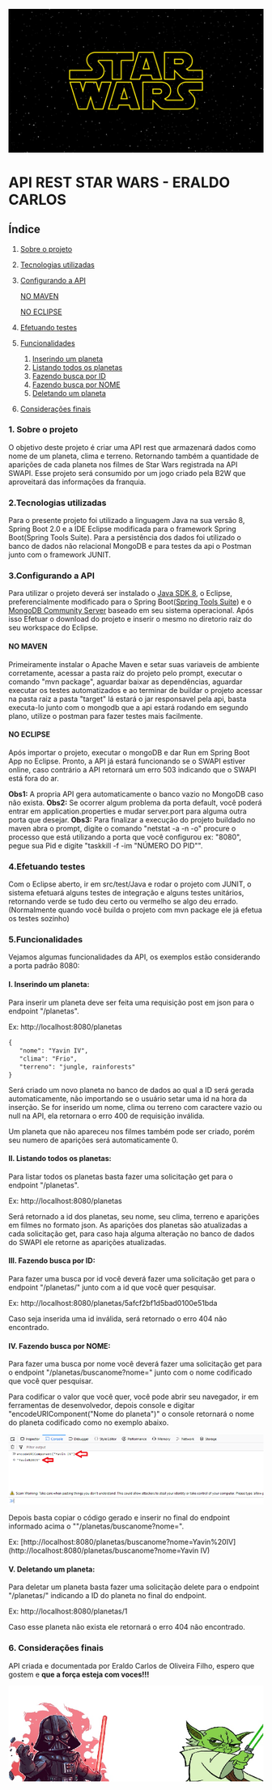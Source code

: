 [![img](https://github.com/EraldoCarlosfh/ApiRest-StarWars/raw/main/img/sw.jpg)](https://github.com/EraldoCarlosfh/ApiRest-StarWars/blob/main/img/sw.jpg)

# 	API REST STAR WARS - ERALDO CARLOS

## Índice

1. [Sobre o projeto](https://github.com/EraldoCarlosfh/ApiRest-StarWars#1-sobre-o-projeto)

2. [Tecnologias utilizadas](https://github.com/EraldoCarlosfh/ApiRest-StarWars#2-tecnologias-utilizadas)

3. [Configurando a API](https://github.com/EraldoCarlosfh/ApiRest-StarWars#3configurando-a-api)

   [NO MAVEN](https://github.com/EraldoCarlosfh/ApiRest-StarWars#no-maven)

   [NO ECLIPSE](https://github.com/EraldoCarlosfh/ApiRest-StarWars#no-eclipse)

4. [Efetuando testes](https://github.com/EraldoCarlosfh/ApiRest-StarWars#4efetuando-testes)

5. [Funcionalidades](https://github.com/EraldoCarlosfh/ApiRest-StarWars#5funcionalidades)

   1. [Inserindo um planeta](https://github.com/EraldoCarlosfh/ApiRest-StarWars#i-inserindo-um-planeta)
   2. [Listando todos os planetas](https://github.com/EraldoCarlosfh/ApiRest-StarWars#ii-listando-todos-os-planetas)
   3. [Fazendo busca por ID](https://github.com/EraldoCarlosfh/ApiRest-StarWars#iii-fazendo-busca-por-id)
   4. [Fazendo busca por NOME](https://github.com/EraldoCarlosfh/ApiRest-StarWars#iv-fazendo-busca-por-nome)
   5. [Deletando um planeta](https://github.com/EraldoCarlosfh/ApiRest-StarWars#v-deletando-um-planeta)

6. [Considerações finais](https://github.com/EraldoCarlosfh/ApiRest-StarWars#6-considerações-finais)

### 1. Sobre o projeto

  O objetivo deste projeto é criar uma API rest que armazenará dados como nome de um planeta, clima e terreno. Retornando também a quantidade de aparições de cada planeta nos filmes de Star Wars registrada na API SWAPI. Esse projeto será consumido por um jogo criado pela B2W que aproveitará das informações da franquia.

### 2.Tecnologias utilizadas

  Para o presente projeto foi utilizado a linguagem Java na sua versão 8, Spring Boot 2.0 e a IDE Eclipse modificada para o framework Spring Boot(Spring Tools Suite). Para a persistência dos dados foi utilizado o banco de dados não relacional MongoDB e para testes da api o Postman junto com o framework JUNIT.

### 3.Configurando a API

  Para utilizar o projeto deverá ser instalado o [Java SDK 8](http://www.oracle.com/technetwork/pt/java/javase/downloads/jdk8-downloads-2133151.html), o Eclipse, preferencialmente modificado para o Spring Boot([Spring Tools Suite](https://spring.io/tools/sts/all)) e o [MongoDB Community Server](https://www.mongodb.com/download-center?jmp=nav#community) baseado em seu sistema operacional.   Após isso Efetuar o download do projeto e inserir o mesmo no diretorio raiz do seu workspace do Eclipse.

####   NO MAVEN

  Primeiramente instalar o Apache Maven e setar suas variaveis de ambiente corretamente, acessar a pasta raiz do projeto pelo prompt, executar o comando "mvn package", aguardar baixar as dependências, aguardar executar os testes automatizados e ao terminar de buildar o projeto acessar na pasta raiz a pasta "target" lá estará o jar responsavel pela api, basta executa-lo junto com o mongodb que a api estará rodando em segundo plano, utilize o postman para fazer testes mais facilmente.

####   NO ECLIPSE

  Após importar o projeto, executar o mongoDB e dar Run em Spring Boot App no Eclipse.
  Pronto, a API já estará funcionando se o SWAPI estiver online, caso contrário a API retornará um erro 503 indicando que o SWAPI está fora do ar.

  **Obs1:** A propria API gera automaticamente o banco vazio no MongoDB caso não exista.
  **Obs2:** Se ocorrer algum problema da porta default, você poderá entrar em application.properties e mudar server.port para alguma outra porta que desejar.
  **Obs3:** Para finalizar a execução do projeto buildado no maven abra o prompt, digite o comando "netstat -a -n -o" procure o processo que está utilizando a porta que você configurou ex: "8080", pegue sua Pid e digite "taskkill -f -im "NÚMERO DO PID"".

### 4.Efetuando testes

  Com o Eclipse aberto, ir em src/test/Java e rodar o projeto com JUNIT, o sistema efetuará alguns testes de integração e alguns testes unitários, retornando verde se tudo deu certo ou vermelho se algo deu errado.(Normalmente quando você builda o projeto com mvn package ele já efetua os testes sozinho)

### 5.Funcionalidades

  Vejamos algumas funcionalidades da API, os exemplos estão considerando a porta padrão 8080:

#### I. Inserindo um planeta:

  Para inserir um planeta deve ser feita uma requisição post em json para o endpoint "/planetas".

  Ex: http://localhost:8080/planetas

```
{
   "nome": "Yavin IV",
   "clima": "Frio",
   "terreno": "jungle, rainforests"
}
```

  Será criado um novo planeta no banco de dados ao qual a ID será gerada automaticamente, não importando se o usuário setar uma id na hora da inserção. Se for inserido um nome, clima ou terreno com caractere vazio ou null na API, ela retornara o erro 400 de requisição inválida.

  Um planeta que não apareceu nos filmes também pode ser criado, porém seu numero de aparições será automaticamente 0.

#### II. Listando todos os planetas:

  Para listar todos os planetas basta fazer uma solicitação get para o endpoint "/planetas".

  Ex: http://localhost:8080/planetas

  Será retornado a id dos planetas, seu nome, seu clima, terreno e aparições em filmes no formato json. As aparições dos planetas são atualizadas a cada solicitação get, para caso haja alguma alteração no banco de dados do SWAPI ele retorne as aparições atualizadas.

#### III. Fazendo busca por ID:

  Para fazer uma busca por id você deverá fazer uma solicitação get para o endpoint "/planetas/" junto com a id que você quer pesquisar.

  Ex: http://localhost:8080/planetas/5afcf2bf1d5bad0100e51bda

  Caso seja inserida uma id inválida, será retornado o erro 404 não encontrado.

#### IV. Fazendo busca por NOME:

  Para fazer uma busca por nome você deverá fazer uma solicitação get para o endpoint "/planetas/buscanome?nome=" junto com o nome codificado que você quer pesquisar.

  Para codificar o valor que você quer, você pode abrir seu navegador, ir em ferramentas de desenvolvedor, depois console e digitar "encodeURIComponent("Nome do planeta")" o console retornará o nome do planeta codificado como no exemplo abaixo.

[![img](https://github.com/EraldoCarlosfh/ApiRest-StarWars/raw/main/img/Exemplo.png)](https://github.com/EraldoCarlosfh/ApiRest-StarWars/blob/main/img/Exemplo.png)

  Depois basta copiar o código gerado e inserir no final do endpoint informado acima o ""/planetas/buscanome?nome=".

  Ex: [http://localhost:8080/planetas/buscanome?nome=Yavin%20IV](http://localhost:8080/planetas/buscanome?nome=Yavin IV)

#### V. Deletando um planeta:

  Para deletar um planeta basta fazer uma solicitação delete para o endpoint "/planetas/" indicando a ID do planeta no final do endpoint.

  Ex: http://localhost:8080/planetas/1

  Caso esse planeta não exista ele retornará o erro 404 não encontrado.

### 6. Considerações finais

  API criada e documentada por Eraldo Carlos de Oliveira Filho, espero que gostem e **que a força esteja com voces!!!**

[![img](https://github.com/EraldoCarlosfh/ApiRest-StarWars/raw/main/img/rodap%C3%A9.jpg)](https://github.com/EraldoCarlosfh/ApiRest-StarWars/blob/main/img/rodapé.jpg)

